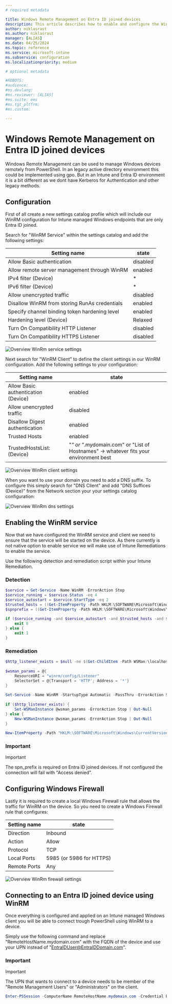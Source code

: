 ```yaml
---
# required metadata

title: Windows Remote Management on Entra ID joined devices
description: This article describes how to enable and configure the WinRM service on clients that are Entra ID joined only.
author: niklasrast
ms.author: niklasrast
manager: [ALIAS]
ms.date: 04/25/2024
ms.topic: reference
ms.service: microsoft-intune
ms.subservice: configuration
ms.localizationpriority: medium

# optional metadata

#ROBOTS:
#audience:
#ms.devlang:
#ms.reviewer: [ALIAS]
#ms.suite: ems
#ms.tgt_pltfrm:
#ms.custom:

---
```


# Windows Remote Management on Entra ID joined devices

Windows Remote Management can be used to manage Windows devices remotely from PowerShell. In an legacy active directory environment this could be implemented using gpo. But in an Intune and Entra ID environment it is a bit different as we dont have Kerberos for Authentication and other legacy methods.

## Configuration
First of all create a new settings catalog profile which will include our WinRM configuration for Intune managed Windows endpoints that are only Entra ID joined.

Search for "WinRM Service" within the settings catalog and add the following settings:

| Setting name | state |
|-|-|
| Allow Basic authentication | disabled |
| Allow remote server management through WinRM | enabled |
| IPv4 filter (Device) | * |
| IPv6 filter (Device) | * |
| Allow unencrypted traffic | disabled |
| Disallow WinRM from storing RunAs credentials | enabled |
| Specify channel binding token hardening level | enabled |
| Hardening level (Device) | Relaxed |
| Turn On Compatibility HTTP Listener | disabled |
| Turn On Compatibility HTTPS Listener | disabled |

![Overview WinRm service settings ](./media/windows-remote-management-entra-joined/winrm-service.png)  

Next search for "WinRM Client" to define the client settings in our WinRM configuration. Add the following settings to your configuration:

| Setting name | state |
|-|-|
| Allow Basic authentication (Device) | enabled |
| Allow unencrypted traffic | disabled |
| Disallow Digest authentication | enabled |
| Trusted Hosts | enabled |
| TrustedHostsList: (Device) | "*" or "*.mydomain.com" or "List of Hostnames" -> whatever fits your environment best |

![Overview WinRm client settings ](./media/windows-remote-management-entra-joined/winrm-client.png)  

When you want to use your domain you need to add a DNS suffix. To configure this simply search for "DNS Client" and add "DNS Suffices (Device)" from the Network section your your settings catalog configuration:

![Overview WinRm dns settings ](./media/windows-remote-management-entra-joined/dns-client.png) 

## Enabling the WinRM service
Now that we have configured the WinRM service and client we need to ensure that the service will be started on the device. As there currently is not native option to enable service we will make use of Intune Remediations to enable the service.

Use the following detection and remediation script within your Intune Remediation.

### Detection

```powershell
$service = Get-Service -Name WinRM -ErrorAction Stop
$service_running = $service.Status -eq 4
$service_autostart = $service.StartType -eq 2
$trusted_hosts = ((Get-ItemProperty -Path HKLM:\SOFTWARE\Microsoft\Windows\CurrentVersion\WSMAN\Client).trusted_hosts) -ne ""
$spnprefix = ((Get-ItemProperty -Path HKLM:\SOFTWARE\Microsoft\Windows\CurrentVersion\WSMAN\Client).spn_prefix) -eq "WSMAN"
 
if ($service_running -and $service_autostart -and $trusted_hosts -and $spnprefix) {
    exit 0
} else {
    exit 1
}
```

### Remediation

```powershell
$http_listener_exists = $null -ne $(Get-ChildItem -Path WSMan:\localhost\Listener\ -Force | Where-Object Keys -match "http")
 
$wsman_params = @{
    ResourceURI = "winrm/config/Listener"
    SelectorSet = @{Transport = 'HTTP'; Address = '*'}
}
 
Set-Service -Name WinRM -StartupType Automatic -PassThru -ErrorAction Stop | Start-Service -ErrorAction Stop
 
if ($http_listener_exists) {
    Set-WSManInstance @wsman_params -ErrorAction Stop | Out-Null
} else {
    New-WSManInstance @wsman_params -ErrorAction Stop | Out-Null
}
 
New-ItemProperty -Path "HKLM:\SOFTWARE\Microsoft\Windows\CurrentVersion\WSMAN\Client" -Name "spn_prefix" -PropertyType String -Value "WSMAN" -Force
```

### Important

> [!IMPORTANT]
> The spn_prefix is required on Entra ID joined devices. If not configured the connection will fail with "Access denied".

## Configuring Windows Firewall
Lastly it is required to create a local Windows Firewall rule that allows the traffic for WinRM on the device. So you need to create a Windows Firewall rule that configures:

| Setting name | state |
|-|-|
| Direction | Inbound |
| Action | Allow |
| Protocol | TCP |
| Local Ports | 5985 (or 5986 for HTTPS) |
| Remote Ports | Any |

![Overview WinRm firewall settings ](./media/windows-remote-management-entra-joined/winrm-firewall.png) 


## Connecting to an Entra ID joined device using WinRM
Once everything is configured and applied on an Intune managed Windows client you will be able to connect trough PowerShell using WinRM to a device.

Simply use the following command and replace "RemoteHostName.mydomain.com" with the FQDN of the device and use your UPN instead of "EntraIDUser@EntraIDDomain.com".

### Important

> [!IMPORTANT]
> The UPN that wants to connect to a device needs to be member of the "Remote Management Users" or "Administrators" on the client.

```powershell
Enter-PSSession -ComputerName RemoteHostName.mydomain.com -Credential EntraIDUser@EntraIDDomain.com
```